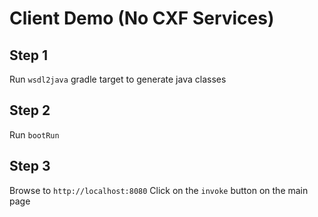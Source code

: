 Client Demo (No CXF Services)
====

Step 1
-----
Run `wsdl2java` gradle target to generate java classes

Step 2
------
Run `bootRun`

Step 3
------
Browse to `http://localhost:8080` Click on the `invoke` button on the main page